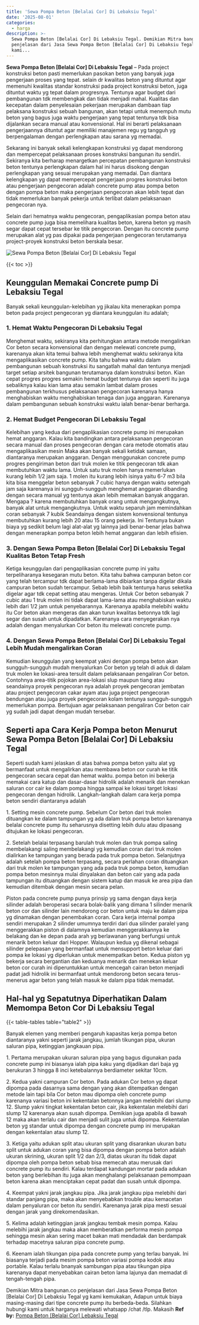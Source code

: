 ```yaml
---
title: 'Sewa Pompa Beton [Belalai Cor] Di Lebaksiu Tegal'
date: '2025-08-01'
categories:
  - harga
description: >-
  Sewa Pompa Beton [Belalai Cor] Di Lebaksiu Tegal. Demikian Mitra bangunan.co
  penjelasan dari Jasa Sewa Pompa Beton [Belalai Cor] Di Lebaksiu Tegal yg
  kami...
---
```


**Sewa Pompa Beton \[Belalai Cor\] Di Lebaksiu Tegal** – Pada project konstruksi beton pasti memerlukan pasokan beton yang banyak juga pengerjaan proses yang tepat. selain dr kwalitas beton yang dituntut agar memenuhi kwalitas standar konstruksi pada project konstruksi beton, juga dituntut waktu yg tepat dalam progresnya. Tentunya agar budget dari pembangunan tdk membengkak dan tidak menjadi mahal. Kualitas dan kecepatan dalam penyelesaian pekerjaan merupakan dambaan tiap pelaksana konstruksi sebuah bangunan, akan tetapi untuk menempuh mutu beton yang bagus juga waktu pengerjaan yang tepat tentunya tdk bisa dijalankan secara manual atau konvensional. Hal ini berarti pelaksanaan pengerjaannya dituntut agar memiliki manajemen regu yg tangguh yg berpengalaman dengan perlengkapan atau sarana yg memadai.

Sekarang ini banyak sekali kelengkapan konstruksi yg dapat mendorong dan mempercepat pelaksanaan proses konstruksi bangunan itu sendiri. Sekiranya kita berharap menargetkan percepatan pembangunan konstruksi beton tentunya perlengkapan dalam hal ini harus disokong dengan perlengkapan yang sesuai merupakan yang memadai. Dan diantara kelengkapan yg dapat mempercepat pengerjaan progres konstruksi beton atau pengerjaan pengecoran adalah concrete pump atau pompa beton dengan pompa beton maka pengerjaan pengecoran akan lebih tepat dan tidak memerlukan banyak pekerja untuk terlibat dalam pelaksanaan pengecoran nya.

Selain dari hematnya waktu pengecoran, pengaplikasian pompa beton atau concrete pump juga bisa memelihara kualitas beton, karena beton yg masih segar dapat cepat tersebar ke titik pengecoran. Dengan itu concrete pump merupakan alat yg pas dipakai pada pengerjaan pengecoran terutamanya project-proyek konstruksi beton berskala besar.

![Sewa Pompa Beton [Belalai Cor] Di Lebaksiu Tegal](/images/sewa-concrete-pump-21.png)

{{< toc >}}

## Keunggulan Memakai Concrete pump Di Lebaksiu Tegal

Banyak sekali keunggulan-kelebihan yg jikalau kita menerapkan pompa beton pada project pengecoran yg diantara keunggulan itu adalah;

### 1\. Hemat Waktu Pengecoran Di Lebaksiu Tegal

Menghemat waktu, sekiranya kita perhitungkan antara metode mengalirkan Cor beton secara konvensional dan dengan melewati concrete pump, karenanya akan kita temui bahwa lebih menghemat waktu sekiranya kita mengaplikasikan concrete pump. Kita tahu bahwa waktu dalam pembangunan sebuah konstruksi itu sangatlah mahal dan tentunya menjadi target setiap arsitek bangunan terutamanya dalam konstruksi beton. Kian cepat progres progres semakin hemat budget tentunya dan seperti itu juga sebaliknya kalau kian lama atau semakin lambat dalam proses pembangunan terkhusus pelaksanaan pengecoran karenanya hanya menghabiskan waktu menghabiskan tenaga dan juga anggaran. Karenanya dalam pembangunan sebuah konstruksi waktu ialah benar-benar berharga.

### 2\. Hemat Budget Pengecoran Di Lebaksiu Tegal

Kelebihan yang kedua dari pengaplikasian concrete pump ini merupakan hemat anggaran. Kalau kita bandingkan antara pelaksanaan pengecoran secara manual dan proses pengecoran dengan cara metode otomatis atau mengaplikasikan mesin Maka akan banyak sekali ketidak samaan, diantaranya merupakan anggaran. Dengan menggunakan concrete pump progres pengiriman beton dari truk molen ke titik pengecoran tdk akan membutuhkan waktu lama. Untuk satu truk molen hanya memerlukan kurang lebih 1/2 jam saja. 1 molen itu kurang lebih isinya yaitu 6-7 m3 bila kita bisa menggelar beton sebanyak 7 cubic hanya dengan waktu setengah jam saja karenanya ini sungguh-sungguh menghemat anggaran dibanding dengan secara manual yg tentunya akan lebih memakan banyak anggaran. Mengapa ? karena membutuhkan banyak orang untuk mengangkutnya, banyak alat untuk mengangkutnya. Untuk waktu separuh jam memindahkan coran sebanyak 7 kubik Seandainya dengan sistem konvensional tentunya membutuhkan kurang lebih 20 atau 15 orang pekerja. Ini Tentunya bukan biaya yg sedikit belum lagi alat-alat yg lainnya jadi benar-benar jelas bahwa dengan menerapkan pompa beton lebih hemat anggaran dan lebih efisien.

### 3\. Dengan Sewa Pompa Beton \[Belalai Cor\] Di Lebaksiu Tegal Kualitas Beton Tetap Fresh

Ketiga keunggulan dari pengaplikasian concrete pump ini yaitu terpeliharanya kesegaran mutu beton. Kita tahu bahwa campuran beton cor yang telah tercampur tdk dapat berlama-lama dibiarkan tanpa digelar dikala campuran beton sudah tercampur. Sebab lebih baik tentunya harus seketika digelar agar tdk cepat setting atau mengeras. Untuk Cor beton sebanyak 7 cubic atau 1 truk molen ini tidak dapat lama-lama atau menghabiskan waktu lebih dari 1/2 jam untuk penyebarannya. Karenanya apabila melebihi waktu itu Cor beton akan mengeras dan akan turun kwalitas betonnya tdk lagi segar dan susah untuk dipadatkan. Karenanya cara menyegerakan nya adalah dengan menyalurkan Cor beton itu melewati concrete pump.

### 4\. Dengan Sewa Pompa Beton \[Belalai Cor\] Di Lebaksiu Tegal Lebih Mudah mengalirkan Coran

Kemudian keunggulan yang keempat yakni dengan pompa beton akan sungguh-sungguh mudah menyalurkan Cor beton yg telah di aduk di dalam truk molen ke lokasi-area tersulit dalam pelaksanaan pengaliran Cor beton. Contohnya area-titik pojokan area-lokasi slup maupun tiang atau seandainya proyek pengecoran nya adalah proyek pengecoran jembatan atau project pengecoran cakar ayam atau juga project pengecoran bendungan atau juga proyek pengecoran kolam tentunya sungguh-sungguh memerlukan pompa. Bertujuan agar pelaksanaan pengaliran Cor beton cair yg sudah jadi dapat dengan mudah tersebar.

## Seperti apa Cara Kerja Pompa beton Menurut Sewa Pompa Beton \[Belalai Cor\] Di Lebaksiu Tegal

Seperti sudah kami jelaskan di atas bahwa pompa beton yaitu alat yg bermanfaat untuk mengalirkan atau membawa beton cor curah ke titik pengecoran secara cepat dan hemat waktu. pompa beton ini bekerja memakai cara katup dan dasar-dasar hidrolik adalah menarik dan menekan saluran cor cair ke dalam pompa hingga sampai ke lokasi target lokasi pengecoran dengan hidrolik. Langkah-langkah dalam cara kerja pompa beton sendiri diantaranya adalah

1\. Setting mesin concrete pump. Sebelum Cor beton dari truk molen dituangkan ke dalam tampungan yg ada dalam truk pompa beton karenanya belalai concrete pump itu seharusnya disetting lebih dulu atau dipasang ditujukan ke lokasi pengecoran.

2\. Setelah belalai terpasang barulah truk molen dan truk pompa saling membelakangi saling membelakangi yg kemudian coran dari truk molen dialirkan ke tampungan yang berada pada truk pompa beton. Selanjutnya adalah setelah pompa beton terpasang, secara perlahan coran dituangkan dari truk molen ke tampungan yang ada pada truk pompa beton, kemudian pompa beton mesinnya mulai dinyalakan dan beton cair yang ada pada tampungan itu dituangkan dengan sistem katup dan masuk ke area pipa dan kemudian ditembak dengan mesin secara pelan.

Piston pada concrete pump punya prinsip yg sama dengan daya kerja silinder adalah beroperasi secara bolak-balik yang dimana 1 silinder menarik beton cor dan silinder lain mendorong cor beton untuk maju ke dalam pipa yg dinamakan dengan penembakan coran. Cara kerja internal pompa sendiri merupakan 2 silinder umumnya terdiri dari dua silinder paralel yang menggerakkan piston di dalamnya kemudian menggerakkannya ke belakang dan ke depan pada arah yg berlawanan yang berfungsi untuk menarik beton keluar dari Hopper. Walaupun kedua yg dikenal sebagai silinder pelepasan yang bermanfaat untuk mensupport beton keluar dari pompa ke lokasi yg diperlukan untuk menempatkan beton. Kedua piston yg bekerja secara bergantian dan keduanya menarik dan menekan keluar beton cor curah ini diperuntukkan untuk mencegah cairan beton menjadi padat jadi hidrolik ini bermanfaat untuk mendorong beton secara terus-menerus agar beton yang telah masuk ke dalam pipa tidak memadat.

## Hal-hal yg Sepatutnya Diperhatikan Dalam Memompa Beton Cor Di Lebaksiu Tegal

{{< table-tables table="table2" >}}

Banyak elemen yang memberi pengaruh kapasitas kerja pompa beton diantaranya yakni seperti jarak jangkau, jumlah tikungan pipa, ukuran saluran pipa, ketinggian jangkauan pipa.

1\. Pertama merupakan ukuran saluran pipa yang bagus digunakan pada concrete pump ini biasanya ialah pipa kaku yang dijadikan dari baja yg berukuran 3 hingga 8 inci ketebalannya berdiameter sekitar 10cm.

2\. Kedua yakni campuran Cor beton. Pada adukan Cor beton yg dapat dipompa pada dasarnya sama dengan yang akan ditempatkan dengan metode lain tapi bila Cor beton mau dipompa oleh concrete pump karenanya variasi beton ini kekentalan betonnya jangan melebihi dari slump 12. Slump yakni tingkat kekentalan beton cair, jika kekentalan melebihi dari slump 12 karenanya akan susah dipompa. Demikian juga apabila di bawah 12 maka akan terlalu cair dan menjadi sulit juga untuk dipompa. Kekentalan beton yg standar untuk dipompa dengan concrete pump ini merupakan dengan kekentalan atau slump 12.

3\. Ketiga yaitu adukan split atau ukuran split yang disarankan ukuran batu split untuk adukan coran yang bisa dipompa dengan pompa beton adalah ukuran skrining, ukuran split 1/2 dan 2/3, diatas ukuran itu tidak dapat dipompa oleh pompa beton sebab bisa memecah atau merusak dari concrete pump itu sendiri. Kalau terdapat kandungan mortar pada adukan beton yang berlebihan itu juga akan menghalangi pelaksanaan pemompaan beton karena akan menciptakan cepat padat dan susah untuk dipompa.

4\. Keempat yakni jarak jangkau pipa. Jika jarak jangkau pipa melebihi dari standar panjang pipa, maka akan menyebabkan trouble atau kemacetan dalam penyaluran cor beton itu sendiri. Karenanya jarak pipa mesti sesuai dengan jarak yang direkomendasikan.

5\. Kelima adalah ketinggian jarak jangkau tembak mesin pompa. Kalau melebihi jarak jangkau maka akan memberatkan performa mesin pompa sehingga mesin akan sering macet bakan mati mendadak dan berdampak terhadap macetnya saluran pipa concrete pump.

6\. Keenam ialah tikungan pipa pada concrete pump yang terlau banyak. Ini biasanya terjadi pada mesim pompa beton variasi pompa kodok atau portable. Kalau terlalu bnanyak sambungan pipa atau tikungan pipa karenanya dapat menyebabkan cairan beton lama lajunya dan memadat di tengah-tengah pipa.

Demikian Mitra bangunan.co penjelasan dari Jasa Sewa Pompa Beton \[Belalai Cor\] Di Lebaksiu Tegal yg kami kemukakan, Adapun untuk biaya masing-masing dari tipe concrete pump itu berbeda-beda. Silahkan hubungi kami untuk harganya melewati whatsapp /chat /tlp. Makasih
**Ref by:** [Pompa Beton [Belalai Cor] Lebaksiu Tegal](https://id.wikipedia.org/wiki/Pompa)
